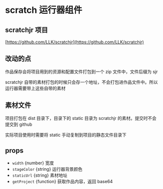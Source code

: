 # scratch 运行器组件

## scratchjr 项目

[https://github.com/LLK/scratchjr](https://github.com/LLK/scratchjr)

## 改动的点

作品保存会将项目用到的资源和配置文件打包到一个 zip 文件中，文件后缀为 sjr

scratchjr 自带的素材打包的时候只会存一个地址，不会打包进作品文件中。所以运行器需要带上这些自带的素材

## 素材文件

项目打包在 dist 目录下，目录下的 static 目录为 scratchjr 的素材。提交时不会提交到 github

实际项目使用时需要将 static 手动复制到项目的静态文件目录下

## props

- `width` {number} 宽度
- `stageColor` {string} 运行器背景颜色
- `staticUrl` {string} 素材地址
- `getProject` {function} 获取作品内容，返回 base64
